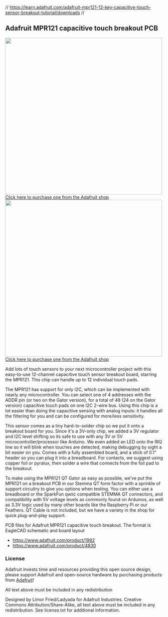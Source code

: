 //
https://learn.adafruit.com/adafruit-mpr121-12-key-capacitive-touch-sensor-breakout-tutorial/downloads
//
## Adafruit MPR121 capacitive touch breakout PCB
<a href="http://www.adafruit.com/products/1982"><img src="assets/1982.jpg?raw=true" width="500px"><br/>
Click here to purchase one from the Adafruit shop</a>
<a href="http://www.adafruit.com/products/4830"><img src="assets/4830.jpg?raw=true" width="500px"><br/>
Click here to purchase one from the Adafruit shop</a>

Add lots of touch sensors to your next microcontroller project with this easy-to-use 12-channel capacitive touch sensor breakout board, starring the MPR121. This chip can handle up to 12 individual touch pads.

The MPR121 has support for only I2C, which can be implemented with nearly any microcontroller. You can select one of 4 addresses with the ADDR pin (or two on the Gator version), for a total of 48 (24 on the Gator version) capacitive touch pads on one I2C 2-wire bus. Using this chip is a lot easier than doing the capacitive sensing with analog inputs: it handles all the filtering for you and can be configured for more/less sensitivity.

This sensor comes as a tiny hard-to-solder chip so we put it onto a breakout board for you. Since it's a 3V-only chip, we added a 3V regulator and I2C level shifting so its safe to use with any 3V or 5V microcontroller/processor like Arduino. We even added an LED onto the IRQ line so it will blink when touches are detected, making debugging by sight a bit easier on you. Comes with a fully assembled board, and a stick of 0.1" header so you can plug it into a breadboard. For contacts, we suggest using copper foil or pyralux, then solder a wire that connects from the foil pad to the breakout.

To make using the MPR121 QT Gator as easy as possible, we’ve put the MPR121 on a breakout PCB in our Stemma QT form factor with a sprinkle of support circuitry to give you options when testing. You can either use a breadboard or the SparkFun qwiic compatible STEMMA QT connectors, and compatibility with 5V voltage levels as commonly found on Arduinos, as well as 3.3V logic used by many other boards like the Raspberry Pi or our Feathers. QT Cable is not included, but we have a variety in the shop for quick plug-and-play support.

PCB files for Adafruit MPR121 capacitive touch breakout. The format is EagleCAD schematic and board layout
- https://www.adafruit.com/product/1982
- https://www.adafruit.com/product/4830

### License

Adafruit invests time and resources providing this open source design, please support Adafruit and open-source hardware by purchasing products from [Adafruit](https://www.adafruit.com)!

All text above must be included in any redistribution

Designed by Limor Fried/Ladyada for Adafruit Industries.
Creative Commons Attribution/Share-Alike, all text above must be included in any redistribution.
See license.txt for additional information.
